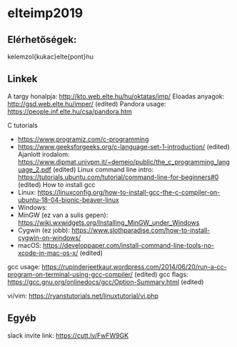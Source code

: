 # elteimp2019

## Elérhetőségek:
kelemzol{kukac}elte{pont}hu


## Linkek
A targy honalpja: http://kto.web.elte.hu/hu/oktatas/imp/
Eloadas anyagok: http://gsd.web.elte.hu/imper/ (edited) 
Pandora usage: https://people.inf.elte.hu/csa/pandora.htm

C tutorials
- https://www.programiz.com/c-programming
- https://www.geeksforgeeks.org/c-language-set-1-introduction/ (edited) 
Ajanlott irodalom: https://www.dipmat.univpm.it/~demeio/public/the_c_programming_language_2.pdf (edited) 
Linux command line intro: https://tutorials.ubuntu.com/tutorial/command-line-for-beginners#0 (edited) 
How to install gcc
- Linux: https://linuxconfig.org/how-to-install-gcc-the-c-compiler-on-ubuntu-18-04-bionic-beaver-linux
- Windows:
 - MinGW (ez van a sulis gepen): https://wiki.wxwidgets.org/Installing_MinGW_under_Windows
 - Cygwin (ez jobb): https://www.slothparadise.com/how-to-install-cygwin-on-windows/
 - macOS: https://developpaper.com/install-command-line-tools-no-xcode-in-mac-os-x/ (edited) 

gcc usage: https://rupinderjeetkaur.wordpress.com/2014/06/20/run-a-cc-program-on-terminal-using-gcc-compiler/ (edited) 
gcc flags: https://gcc.gnu.org/onlinedocs/gcc/Option-Summary.html (edited) 

vi/vim: https://ryanstutorials.net/linuxtutorial/vi.php

## Egyéb
slack invite link:
https://cutt.ly/FwFW9GK
